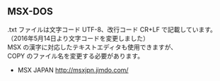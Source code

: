 ## MSX-DOS

.txt ファイルは文字コード UTF-8、改行コード CR+LF で記載しています。<br />
（2016年5月14日より文字コードを変更しました）<br />
MSX の漢字に対応したテキストエディタも使用できますが、<br />
COPY のファイル名を変更する必要があります。

* MSX JAPAN http://msxjpn.jimdo.com/